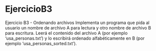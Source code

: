 # EjercicioB3

Ejercicio B3 - Ordenando archivos
Implementa un programa que pida al usuario un nombre de archivo A para lectura y otro nombre
de archivo B para escritura. Leerá el contenido del archivo A (por ejemplo ‘usa_personas.txt’) y lo
escribirá ordenado alfabéticamente en B (por ejemplo ‘usa_personas_sorted.txt’).
